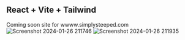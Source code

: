 ## React + Vite + Tailwind

Coming soon site for wwww.simplysteeped.com
![Screenshot 2024-01-26 211746](https://github.com/BDPeppers/coming-soon/assets/37482191/b9e43912-c348-4938-9369-3cb3b24e469e)
![Screenshot 2024-01-26 211935](https://github.com/BDPeppers/coming-soon/assets/37482191/149eb91b-a872-489a-a1fb-3b71d43ed9a5)

